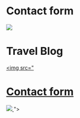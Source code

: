 <h1> Contact form </h1>

<a href=""> <img src="https://github.com/Rohit-Pakhre09/Media-Query-Exam/blob/bb17897f00b56243c709873acff51bc5695895cf/Contact-form.png"> </a>


<h1> Travel Blog </h1>

<a href=""> <img src="<h1> Contact form </h1>

<a href=""> <img src="https://github.com/Rohit-Pakhre09/Media-Query-Exam/blob/bb17897f00b56243c709873acff51bc5695895cf/Contact-form.png"> </a>"> </a>
